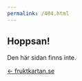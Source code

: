 ```yaml
---
permalink: /404.html
---
```

<html><head><title>Hoppsan!</title></head>
<body>
<h2>Hoppsan!</h2>
<p>Den här sidan finns inte.

<p><a href="https://fruktkartan.se">&larr; fruktkartan.se</a>
